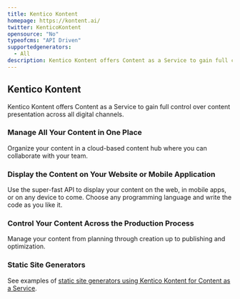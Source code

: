 ```yaml
---
title: Kentico Kontent
homepage: https://kontent.ai/
twitter: KenticoKontent
opensource: "No"
typeofcms: "API Driven"
supportedgenerators:
  - All
description: Kentico Kontent offers Content as a Service to gain full control over content presentation across all digital channels.
---
```

## Kentico Kontent

Kentico Kontent offers Content as a Service to gain full control over content presentation across all digital channels.

### Manage All Your Content in One Place

Organize your content in a cloud-based content hub where you can collaborate with your team.

### Display the Content on Your Website or Mobile Application

Use the super-fast API to display your content on the web, in mobile apps, or on any device to come. Choose any programming language and write the code as you like it.

### Control Your Content Across the Production Process

Manage your content from planning through creation up to publishing and optimization.

### Static Site Generators

See examples of [static site generators using Kentico Kontent for Content as a Service](https://docs.kontent.ai/tutorials/develop-apps/get-started/getting-development-resources?tech=graphql#a-gatsby).
